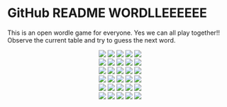 # GitHub README WORDLLEEEEEE

This is an open wordle game for everyone. Yes we can all play together!!
Observe the current table and try to guess the next word.

<!-- BOARD START --><div align="center">&nbsp;<img src="https://via.placeholder.com/125/3a3a3c/f?text=C">&nbsp;<img src="https://via.placeholder.com/125/b59f3b/f?text=R">&nbsp;<img src="https://via.placeholder.com/125/b59f3b/f?text=O">&nbsp;<img src="https://via.placeholder.com/125/b59f3b/f?text=O">&nbsp;<img src="https://via.placeholder.com/125/3a3a3c/f?text=L"><br>&nbsp;<img src="https://via.placeholder.com/125/b59f3b/f?text=A">&nbsp;<img src="https://via.placeholder.com/125/3a3a3c/f?text=D">&nbsp;<img src="https://via.placeholder.com/125/3a3a3c/f?text=I">&nbsp;<img src="https://via.placeholder.com/125/3a3a3c/f?text=E">&nbsp;<img src="https://via.placeholder.com/125/3a3a3c/f?text=U"><br>&nbsp;<img src="https://via.placeholder.com/125/538d4e/f?text=F">&nbsp;<img src="https://via.placeholder.com/125/538d4e/f?text=O">&nbsp;<img src="https://via.placeholder.com/125/538d4e/f?text=R">&nbsp;<img src="https://via.placeholder.com/125/3a3a3c/f?text=U">&nbsp;<img src="https://via.placeholder.com/125/538d4e/f?text=M"><br>&nbsp;<img src="https://via.placeholder.com/125/121213/f?text=+">&nbsp;<img src="https://via.placeholder.com/125/121213/f?text=+">&nbsp;<img src="https://via.placeholder.com/125/121213/f?text=+">&nbsp;<img src="https://via.placeholder.com/125/121213/f?text=+">&nbsp;<img src="https://via.placeholder.com/125/121213/f?text=+"><br>&nbsp;<img src="https://via.placeholder.com/125/121213/f?text=+">&nbsp;<img src="https://via.placeholder.com/125/121213/f?text=+">&nbsp;<img src="https://via.placeholder.com/125/121213/f?text=+">&nbsp;<img src="https://via.placeholder.com/125/121213/f?text=+">&nbsp;<img src="https://via.placeholder.com/125/121213/f?text=+"><br>&nbsp;<img src="https://via.placeholder.com/125/121213/f?text=+">&nbsp;<img src="https://via.placeholder.com/125/121213/f?text=+">&nbsp;<img src="https://via.placeholder.com/125/121213/f?text=+">&nbsp;<img src="https://via.placeholder.com/125/121213/f?text=+">&nbsp;<img src="https://via.placeholder.com/125/121213/f?text=+"><br></div>
<!-- BOARD END -->
